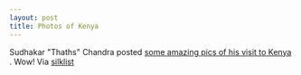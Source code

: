 ```yaml
---
layout: post
title: Photos of Kenya 
---
```

<p>Sudhakar "Thaths" Chandra posted <a href="http://www.aunet.org/thaths/hacks/photos/kenya/index.html">some amazing pics of his visit to Kenya </a>. Wow! Via <a href="http://lists.vipul.net/mailman/listinfo/silklist">silklist </a></p>

